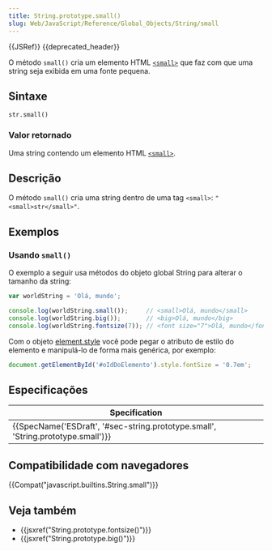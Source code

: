 ```yaml
---
title: String.prototype.small()
slug: Web/JavaScript/Reference/Global_Objects/String/small
---
```


{{JSRef}} {{deprecated_header}}

O método `small()` cria um elemento HTML [`<small>`](/pt-BR/docs/Web/HTML/Element/small) que faz com que uma string seja exibida em uma fonte pequena.

## Sintaxe

```
str.small()
```

### Valor retornado

Uma string contendo um elemento HTML [`<small>`](/pt-BR/docs/Web/HTML/Element/small).

## Descrição

O método `small()` cria uma string dentro de uma tag `<small>`: `"<small>str</small>"`.

## Exemplos

### Usando `small()`

O exemplo a seguir usa métodos do objeto global String para alterar o tamanho da string:

```js
var worldString = 'Olá, mundo';

console.log(worldString.small());     // <small>Olá, mundo</small>
console.log(worldString.big());       // <big>Olá, mundo</big>
console.log(worldString.fontsize(7)); // <font size="7">Olá, mundo</fontsize>
```

Com o objeto [element.style](/pt-BR/docs/Web/API/ElementCSSInlineStyle/style) você pode pegar o atributo de estilo do elemento e manipulá-lo de forma mais genérica, por exemplo:

```js
document.getElementById('#oIdDoElemento').style.fontSize = '0.7em';
```

## Especificações

| Specification                                                                                                |
| ------------------------------------------------------------------------------------------------------------ |
| {{SpecName('ESDraft', '#sec-string.prototype.small', 'String.prototype.small')}} |

## Compatibilidade com navegadores

{{Compat("javascript.builtins.String.small")}}

## Veja também

- {{jsxref("String.prototype.fontsize()")}}
- {{jsxref("String.prototype.big()")}}

